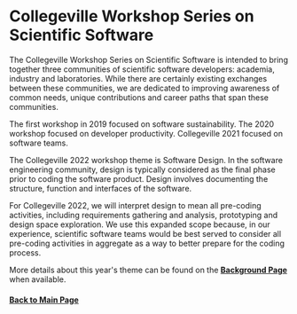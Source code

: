 # Collegeville Workshop Series on Scientific Software

The Collegeville Workshop Series on Scientific Software is intended to bring together three communities of scientific software developers: academia, industry and laboratories.  While there are certainly existing exchanges between these communities, we are dedicated to improving awareness of common needs, unique contributions and career paths that span these communities.

The first workshop in 2019 focused on software sustainability.  The 2020 workshop focused on developer productivity.  Collegeville 2021 focused on software teams.

The Collegeville 2022 workshop theme is Software Design. In the software engineering community, design is typically considered as the final phase prior to coding the software product. Design involves documenting the structure, function and interfaces of the software.  

For Collegeville 2022, we will interpret design to mean all pre-coding activities, including requirements gathering and analysis, prototyping and design space exploration.  We use this expanded scope because, in our experience, scientific software teams would be best served to consider all pre-coding activities in aggregate as a way to better prepare for the coding process.

More details about this year's theme can be found on the [**Background Page**](Background.md) when available.

#### [Back to Main Page](index.md)